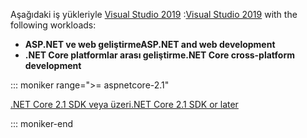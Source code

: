 <span data-ttu-id="e1fbb-101">Aşağıdaki iş yükleriyle [Visual Studio 2019](https://visualstudio.microsoft.com/downloads/?utm_medium=microsoft&utm_source=docs.microsoft.com&utm_campaign=inline+link&utm_content=download+vs2019) :</span><span class="sxs-lookup"><span data-stu-id="e1fbb-101">[Visual Studio 2019](https://visualstudio.microsoft.com/downloads/?utm_medium=microsoft&utm_source=docs.microsoft.com&utm_campaign=inline+link&utm_content=download+vs2019) with the following workloads:</span></span>

* <span data-ttu-id="e1fbb-102">**ASP.NET ve web geliştirme**</span><span class="sxs-lookup"><span data-stu-id="e1fbb-102">**ASP.NET and web development**</span></span>
* <span data-ttu-id="e1fbb-103">**.NET Core platformlar arası geliştirme**</span><span class="sxs-lookup"><span data-stu-id="e1fbb-103">**.NET Core cross-platform development**</span></span>

::: moniker range=">= aspnetcore-2.1"

[<span data-ttu-id="e1fbb-104">.NET Core 2.1 SDK veya üzeri</span><span class="sxs-lookup"><span data-stu-id="e1fbb-104">.NET Core 2.1 SDK or later</span></span>](https://dotnet.microsoft.com/download)

::: moniker-end
